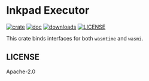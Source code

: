# Inkpad Executor

[![crate](https://img.shields.io/crates/v/inkpad-executor.svg)](https://crates.io/crates/inkpad-executor)
[![doc](https://img.shields.io/badge/current-docs-brightgreen.svg)](https://docs.rs/inkpad-executor/)
[![downloads](https://img.shields.io/crates/d/inkpad-executor.svg)](https://crates.io/crates/inkpad-executor)
[![LICENSE](https://img.shields.io/crates/l/inkpad-executor.svg)](https://choosealicense.com/licenses/apache-2.0/)

This crate binds interfaces for both `wasmtime` and `wasmi`.

## LICENSE

Apache-2.0



